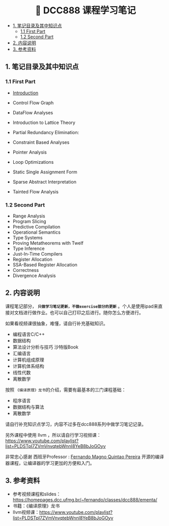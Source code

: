 <h1 align="center">📔 DCC888 课程学习笔记</h1>

- [1. 笔记目录及其中知识点](#1-笔记目录及其中知识点)
  - [1.1 First Part](#11-first-part)
  - [1.2 Second Part](#12-second-part)
- [2. 内容说明](#2-内容说明)
- [3. 参考资料](#3-参考资料)

## 1. 笔记目录及其中知识点

### 1.1 First Part
- [Introduction](lecture01.md)
  
- Control Flow Graph
- DataFlow Analyses
- Introduction to Lattice Theory
- Partial Redundancy Elimination:
- Constraint Based Analyses
- Pointer Analysis
- Loop Optimizations
- Static Single Assignment Form
- Sparse Abstract Interpretation
- Tainted Flow Analysis

### 1.2 Second Part
- Range Analysis
- Program Slicing
- Predictive Compilation
- Operational Semantics
- Type Systems
- Proving Metatheorems with Twelf
- Type Inference
- Just-In-Time Compilers
- Register Allocation
- SSA-Based Register Allocation
- Correctness
- Divergence Analysis

## 2. 内容说明
课程笔记部分， **`只做学习笔记更新，不做exercise部分的更新`** 。个人是使用ipad来直接对文档进行做作业。也可以自己打印之后进行。随你怎么方便进行。

如果看视频课很抽象，难懂，请自行补充基础知识。
- 编程语言C/C++
- 数据结构
- 算法设计分析与技巧 沙特版Book
- 汇编语言
- 计算机组成原理
- 计算机体系结构
- 线性代数
- 离散数学

按照 `《编译原理》龙书`的介绍，需要有最基本的三门课程基础：
- 程序语言
- 数据结构与算法
- 离散数学

请自行补充知识点学习，内容不过多在dcc888系列中做学习笔记记录。

另外课程中使用 llvm ，所以请自行学习视频课：https://www.youtube.com/playlist?list=PLDSTpI7ZVmVnvqtebWnnI8YeB8bJoGOyv

非常忠心感谢 西班牙Professor : [Fernando Magno Quintao Pereira](https://www.youtube.com/channel/UCg5bk7P64WdvdIpxQ0OxnwQ) 开源的编译器课程，让编译器的学习更加的方便和入门。

## 3. 参考资料
- 参考视频课程和slides：https://homepages.dcc.ufmg.br/~fernando/classes/dcc888/ementa/
- 书籍：《编译原理》龙书
- llvm视频课：https://www.youtube.com/playlist?list=PLDSTpI7ZVmVnvqtebWnnI8YeB8bJoGOyv

